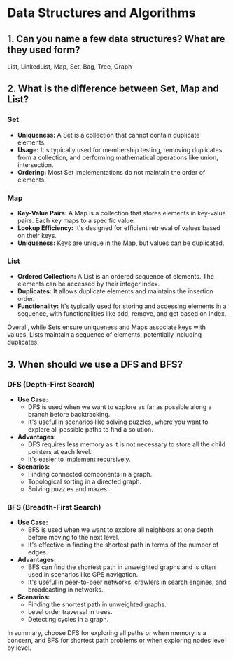 # Data Structures and Algorithms

## 1. Can you name a few data structures? What are they used form?

List, LinkedList, Map, Set, Bag, Tree, Graph

## 2. What is the difference between Set, Map and List?

### Set
- **Uniqueness:** A Set is a collection that cannot contain duplicate elements. 
- **Usage:** It's typically used for membership testing, removing duplicates from a collection, and performing mathematical operations like union, intersection.
- **Ordering:** Most Set implementations do not maintain the order of elements.

### Map
- **Key-Value Pairs:** A Map is a collection that stores elements in key-value pairs. Each key maps to a specific value.
- **Lookup Efficiency:** It's designed for efficient retrieval of values based on their keys.
- **Uniqueness:** Keys are unique in the Map, but values can be duplicated.

### List
- **Ordered Collection:** A List is an ordered sequence of elements. The elements can be accessed by their integer index.
- **Duplicates:** It allows duplicate elements and maintains the insertion order.
- **Functionality:** It's typically used for storing and accessing elements in a sequence, with functionalities like add, remove, and get based on index.

Overall, while Sets ensure uniqueness and Maps associate keys with values, Lists maintain a sequence of elements, potentially including duplicates.

## 3. When should we use a DFS and BFS?

### DFS (Depth-First Search)

- **Use Case:**
  - DFS is used when we want to explore as far as possible along a branch before backtracking.
  - It's useful in scenarios like solving puzzles, where you want to explore all possible paths to find a solution.
- **Advantages:**
  - DFS requires less memory as it is not necessary to store all the child pointers at each level.
  - It's easier to implement recursively.
- **Scenarios:**
  - Finding connected components in a graph.
  - Topological sorting in a directed graph.
  - Solving puzzles and mazes.

### BFS (Breadth-First Search)

- **Use Case:**
  - BFS is used when we want to explore all neighbors at one depth before moving to the next level.
  - It's effective in finding the shortest path in terms of the number of edges.
- **Advantages:**
  - BFS can find the shortest path in unweighted graphs and is often used in scenarios like GPS navigation.
  - It's useful in peer-to-peer networks, crawlers in search engines, and broadcasting in networks.
- **Scenarios:**
  - Finding the shortest path in unweighted graphs.
  - Level order traversal in trees.
  - Detecting cycles in a graph.

In summary, choose DFS for exploring all paths or when memory is a concern, and BFS for shortest path problems or when exploring nodes level by level.
